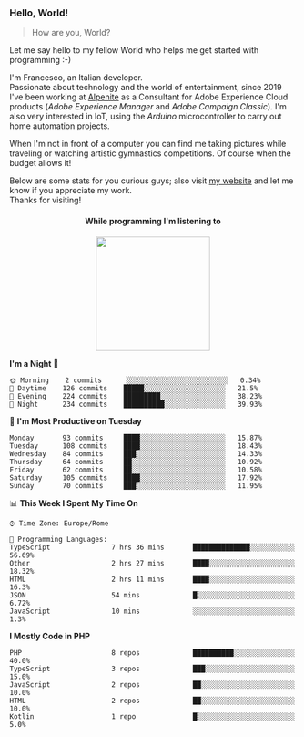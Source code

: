 ### Hello, World!

> How are you, World?

Let me say hello to my fellow World who helps me get started with programming :-)

I'm Francesco, an Italian developer.  
Passionate about technology and the world of entertainment, since 2019 I've been working at [Alpenite](https://www.alpenite.com) as a Consultant for Adobe Experience Cloud products (*Adobe Experience Manager* and *Adobe Campaign Classic*). I'm also very interested in IoT, using the *Arduino* microcontroller to carry out home automation projects.

When I'm not in front of a computer you can find me taking pictures while traveling or watching artistic gymnastics competitions. Of course when the budget allows it!

Below are some stats for you curious guys; also visit [my website](https://www.francescorega.eu) and let me know if you appreciate my work.  
Thanks for visiting!

<div align="center">
  <h4>While programming I'm listening to</h4>
  <a href="https://apps.francescorega.eu/now-playing/11147232609" target="_blank"><img src="https://apps.francescorega.eu/now-playing/11147232609" width="200"></a>
</div>

<!--START_SECTION:waka-->
**I'm a Night 🦉** 

```text
🌞 Morning    2 commits      ░░░░░░░░░░░░░░░░░░░░░░░░░   0.34% 
🌆 Daytime    126 commits    █████░░░░░░░░░░░░░░░░░░░░   21.5% 
🌃 Evening    224 commits    █████████░░░░░░░░░░░░░░░░   38.23% 
🌙 Night      234 commits    ██████████░░░░░░░░░░░░░░░   39.93%

```
📅 **I'm Most Productive on Tuesday** 

```text
Monday       93 commits     ████░░░░░░░░░░░░░░░░░░░░░   15.87% 
Tuesday      108 commits    ████░░░░░░░░░░░░░░░░░░░░░   18.43% 
Wednesday    84 commits     ███░░░░░░░░░░░░░░░░░░░░░░   14.33% 
Thursday     64 commits     ██░░░░░░░░░░░░░░░░░░░░░░░   10.92% 
Friday       62 commits     ██░░░░░░░░░░░░░░░░░░░░░░░   10.58% 
Saturday     105 commits    ████░░░░░░░░░░░░░░░░░░░░░   17.92% 
Sunday       70 commits     ███░░░░░░░░░░░░░░░░░░░░░░   11.95%

```


📊 **This Week I Spent My Time On** 

```text
⌚︎ Time Zone: Europe/Rome

💬 Programming Languages: 
TypeScript               7 hrs 36 mins       ██████████████░░░░░░░░░░░   56.69% 
Other                    2 hrs 27 mins       ████░░░░░░░░░░░░░░░░░░░░░   18.32% 
HTML                     2 hrs 11 mins       ████░░░░░░░░░░░░░░░░░░░░░   16.3% 
JSON                     54 mins             █░░░░░░░░░░░░░░░░░░░░░░░░   6.72% 
JavaScript               10 mins             ░░░░░░░░░░░░░░░░░░░░░░░░░   1.3%

```

**I Mostly Code in PHP** 

```text
PHP                      8 repos             ██████████░░░░░░░░░░░░░░░   40.0% 
TypeScript               3 repos             ███░░░░░░░░░░░░░░░░░░░░░░   15.0% 
JavaScript               2 repos             ██░░░░░░░░░░░░░░░░░░░░░░░   10.0% 
HTML                     2 repos             ██░░░░░░░░░░░░░░░░░░░░░░░   10.0% 
Kotlin                   1 repo              █░░░░░░░░░░░░░░░░░░░░░░░░   5.0%

```



<!--END_SECTION:waka-->
